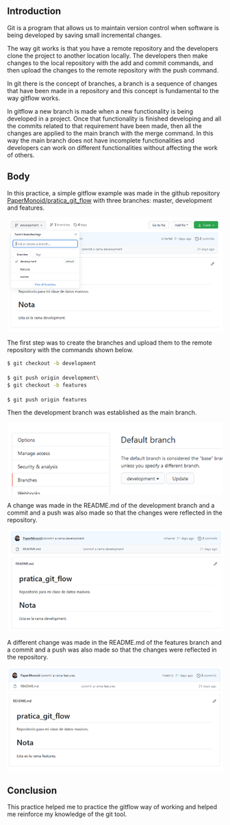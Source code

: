 Introduction
------------

Git is a program that allows us to maintain version control when software is being developed by saving small incremental changes.

The way git works is that you have a remote repository and the developers clone the project to another location locally. The developers then make changes to the local repository with the add and commit commands, and then upload the changes to the remote repository with the push command.

In git there is the concept of branches, a branch is a sequence of changes that have been made in a repository and this concept is fundamental to the way gitflow works.

In gitflow a new branch is made when a new functionality is being developed in a project. Once that functionality is finished developing and all the commits related to that requirement have been made, then all the changes are applied to the main branch with the merge command. In this way the main branch does not have incomplete functionalities and developers can work on different functionalities without affecting the work of others.


Body
----------

In this practice, a simple gitflow example was made in the github repository [PaperMonoid/pratica_git_flow](https://github.com/PaperMonoid/pratica_git_flow) with three branches: master, development and features.

![](Practice_1_GitFlow_Figure_1.png)

The first step was to create the branches and upload them to the remote repository with the commands shown below.

```sh
$ git checkout -b development

$ git push origin development\
$ git checkout -b features

$ git push origin features
```

Then the development branch was established as the main branch.

![](Practice_1_GitFlow_Figure_2.png)

A change was made in the README.md of the development branch and a commit and a push was also made so that the changes were reflected in the repository.

![](Practice_1_GitFlow_Figure_3.png)

A different change was made in the README.md of the features branch and a commit and a push was also made so that the changes were reflected in the repository.

![](Practice_1_GitFlow_Figure_4.png)


Conclusion
----------

This practice helped me to practice the gitflow way of working and helped me reinforce my knowledge of the git tool.